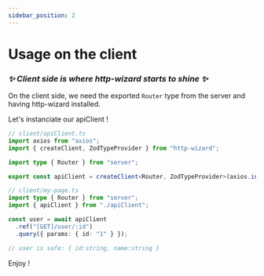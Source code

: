```yaml
---
sidebar_position: 2
---
```


# Usage on the client

### <i>✨ Client side is where http-wizard starts to shine ✨</i>

On the client side, we need the exported `Router` type from the server and having http-wizard installed.

Let's instanciate our apiClient !

```typescript title="Client instancation with axios"
// client/apiClient.ts
import axios from "axios";
import { createClient, ZodTypeProvider } from "http-wizard";

import type { Router } from "server";

export const apiClient = createClient<Router, ZodTypeProvider>(axios.instance());
```

```typescript title="apiClient usage"
// client/my-page.ts
import type { Router } from "server";
import { apiClient } from "./apiClient";

const user = await apiClient
  .ref("[GET]/user/:id")
  .query({ params: { id: "1" } });

// user is safe: { id:string, name:string }
```

Enjoy !
